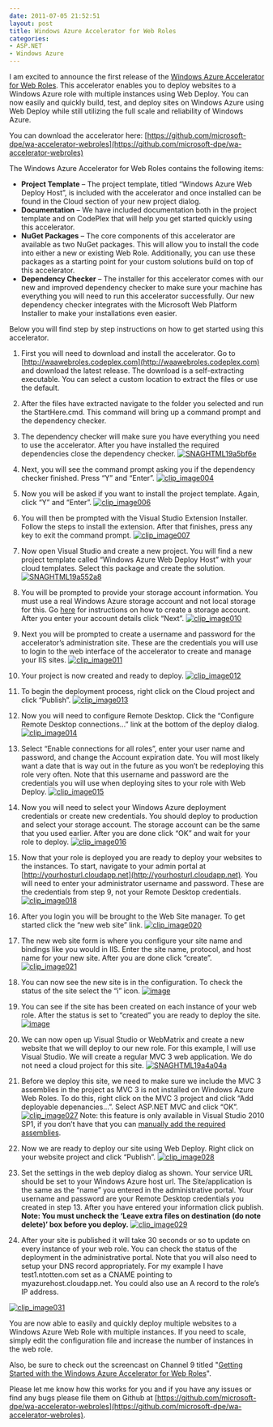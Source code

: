 ```yaml
---
date: 2011-07-05 21:52:51
layout: post
title: Windows Azure Accelerator for Web Roles
categories:
- ASP.NET
- Windows Azure
---
```


I am excited to announce the first release of the [Windows Azure Accelerator for Web Roles](https://github.com/microsoft-dpe/wa-accelerator-webroles). This accelerator enables you to deploy websites to a Windows Azure role with multiple instances using Web Deploy. You can now easily and quickly build, test, and deploy sites on Windows Azure using Web Deploy while still utilizing the full scale and reliability of Windows Azure.

You can download the accelerator here: [https://github.com/microsoft-dpe/wa-accelerator-webroles](https://github.com/microsoft-dpe/wa-accelerator-webroles)

The Windows Azure Accelerator for Web Roles contains the following items:

  * **Project Template** – The project template, titled “Windows Azure Web Deploy Host”, is included with the accelerator and once installed can be found in the Cloud section of your new project dialog.
  * **Documentation** – We have included documentation both in the project template and on CodePlex that will help you get started quickly using this accelerator.
  * **NuGet Packages** – The core components of this accelerator are available as two NuGet packages. This will allow you to install the code into either a new or existing Web Role. Additionally, you can use these packages as a starting point for your custom solutions build on top of this accelerator.
  * **Dependency Checker** – The installer for this accelerator comes with our new and improved dependency checker to make sure your machine has everything you will need to run this accelerator successfully. Our new dependency checker integrates with the Microsoft Web Platform Installer to make your installations even easier.


Below you will find step by step instructions on how to get started using this accelerator.

1. First you will need to download and install the accelerator. Go to [http://waawebroles.codeplex.com](http://waawebroles.codeplex.com) and download the latest release. The download is a self-extracting executable. You can select a custom location to extract the files or use the default.

2. After the files have extracted navigate to the folder you selected and run the StartHere.cmd. This command will bring up a command prompt and the dependency checker.

3. The dependency checker will make sure you have everything you need to use the accelerator. After you have installed the required dependencies close the dependency checker.
[![SNAGHTML19a5bf6e](/images/2011/07/snaghtml19a5bf6e_thumb.png)](/images/2011/07/snaghtml19a5bf6e.png)

4. Next, you will see the command prompt asking you if the dependency checker finished. Press “Y” and “Enter”.
[![clip_image004](/images/2011/07/clip_image004_thumb.png)](/images/2011/07/clip_image004.png)

5. Now you will be asked if you want to install the project template. Again, click “Y” and “Enter”.
[![clip_image006](/images/2011/07/clip_image006_thumb.png)](/images/2011/07/clip_image006.png)

6. You will then be prompted with the Visual Studio Extension Installer. Follow the steps to install the extension. After that finishes, press any key to exit the command prompt.
[![clip_image007](/images/2011/07/clip_image007_thumb.png)](/images/2011/07/clip_image007.png)

7. Now open Visual Studio and create a new project. You will find a new project template called “Windows Azure Web Deploy Host” with your cloud templates. Select this package and create the solution.
[![SNAGHTML19a552a8](/images/2011/07/snaghtml19a552a8_thumb.png)](/images/2011/07/snaghtml19a552a8.png)

8. You will be prompted to provide your storage account information. You must use a real Windows Azure storage account and not local storage for this. Go [here](http://go.microsoft.com/fwlink/?LinkID=220754) for instructions on how to create a storage account. After you enter your account details click “Next”.
[![clip_image010](/images/2011/07/clip_image010_thumb.png)](/images/2011/07/clip_image010.png)

9. Next you will be prompted to create a username and password for the accelerator’s administration site. These are the credentials you will use to login to the web interface of the accelerator to create and manage your IIS sites.
[![clip_image011](/images/2011/07/clip_image011_thumb.png)](/images/2011/07/clip_image011.png)

10. Your project is now created and ready to deploy.
[![clip_image012](/images/2011/07/clip_image012_thumb.png)](/images/2011/07/clip_image012.png)

11. To begin the deployment process, right click on the Cloud project and click “Publish”.
[![clip_image013](/images/2011/07/clip_image013_thumb.png)](/images/2011/07/clip_image013.png)

12. Now you will need to configure Remote Desktop. Click the “Configure Remote Desktop connections…” link at the bottom of the deploy dialog.
[![clip_image014](/images/2011/07/clip_image014_thumb.png)](/images/2011/07/clip_image014.png)

13. Select “Enable connections for all roles”, enter your user name and password, and change the Account expiration date. You will most likely want a date that is way out in the future as you won’t be redeploying this role very often. Note that this username and password are the credentials you will use when deploying sites to your role with Web Deploy.
[![clip_image015](/images/2011/07/clip_image015_thumb.png)](/images/2011/07/clip_image015.png)

14. Now you will need to select your Windows Azure deployment credentials or create new credentials. You should deploy to production and select your storage account. The storage account can be the same that you used earlier. After you are done click “OK” and wait for your role to deploy.
[![clip_image016](/images/2011/07/clip_image016_thumb.png)](/images/2011/07/clip_image016.png)

15. Now that your role is deployed you are ready to deploy your websites to the instances. To start, navigate to your admin portal at [http://yourhosturl.cloudapp.net](http://yourhosturl.cloudapp.net). You will need to enter your administrator username and password. These are the credentials from step 9, not your Remote Desktop credentials.
[![clip_image018](/images/2011/07/clip_image018_thumb.png)](/images/2011/07/clip_image018.png)

16. After you login you will be brought to the Web Site manager. To get started click the “new web site” link.
[![clip_image020](/images/2011/07/clip_image020_thumb.png)](/images/2011/07/clip_image020.png)

17. The new web site form is where you configure your site name and bindings like you would in IIS. Enter the site name, protocol, and host name for your new site. After you are done click “create”.
[![clip_image021](/images/2011/07/clip_image021_thumb.png)](/images/2011/07/clip_image021.png)

18. You can now see the new site is in the configuration. To check the status of the site select the “i” icon.
[![image](/images/2011/07/image_thumb.png)](/images/2011/07/image.png)

19. You can see if the site has been created on each instance of your web role. After the status is set to “created” you are ready to deploy the site.
[![image](/images/2011/07/image_thumb1.png)](/images/2011/07/image1.png)

20. We can now open up Visual Studio or WebMatrix and create a new website that we will deploy to our new role. For this example, I will use Visual Studio. We will create a regular MVC 3 web application. We do not need a cloud project for this site.
[![SNAGHTML19a4a04a](/images/2011/07/snaghtml19a4a04a_thumb.png)](/images/2011/07/snaghtml19a4a04a.png)

21. Before we deploy this site, we need to make sure we include the MVC 3 assemblies in the project as MVC 3 is not installed on Windows Azure Web Roles. To do this, right click on the MVC 3 project and click “Add deployable depenancies…”. Select ASP.NET MVC and click “OK”.
[![clip_image027](/images/2011/07/clip_image027_thumb.png)](/images/2011/07/clip_image027.png)
Note: this feature is only available in Visual Studio 2010 SP1, if you don’t have that you can [manually add the required assemblies](http://www.hanselman.com/blog/BINDeployingASPNETMVC3WithRazorToAWindowsServerWithoutMVCInstalled.aspx).

22. Now we are ready to deploy our site using Web Deploy. Right click on your website project and click “Publish”.
[![clip_image028](/images/2011/07/clip_image028_thumb.png)](/images/2011/07/clip_image028.png)

23. Set the settings in the web deploy dialog as shown. Your service URL should be set to your Windows Azure host url. The Site/application is the same as the “name” you entered in the administrative portal. Your username and password are your Remote Desktop credentials you created in step 13. After you have entered your information click publish. **Note: You must uncheck the ‘Leave extra files on destination (do note delete)’ box before you deploy.**
[![clip_image029](/images/2011/07/clip_image029_thumb.png)](/images/2011/07/clip_image029.png)

24. After your site is published it will take 30 seconds or so to update on every instance of your web role. You can check the status of the deployment in the administrative portal. Note that you will also need to setup your DNS record appropriately. For my example I have test1.ntotten.com set as a CNAME pointing to myazurehost.cloudapp.net. You could also use an A record to the role’s IP address.

[![clip_image031](/images/2011/07/clip_image031_thumb.png)](/images/2011/07/clip_image031.png)

You are now able to easily and quickly deploy multiple websites to a Windows Azure Web Role with multiple instances. If you need to scale, simply edit the configuration file and increase the number of instances in the web role.

Also, be sure to check out the screencast on Channel 9 titled "[Getting Started with the Windows Azure Accelerator for Web Roles](http://channel9.msdn.com/posts/Getting-Started-with-the-Windows-Azure-Accelerator-for-Web-Roles)".

Please let me know how this works for you and if you have any issues or find any bugs please file them on Github at [https://github.com/microsoft-dpe/wa-accelerator-webroles](https://github.com/microsoft-dpe/wa-accelerator-webroles).
